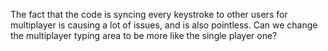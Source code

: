 The fact that the code is syncing every keystroke to other users for multiplayer is causing a lot of issues, and is also pointless. Can we change the multiplayer typing area to be more like the single player one? 